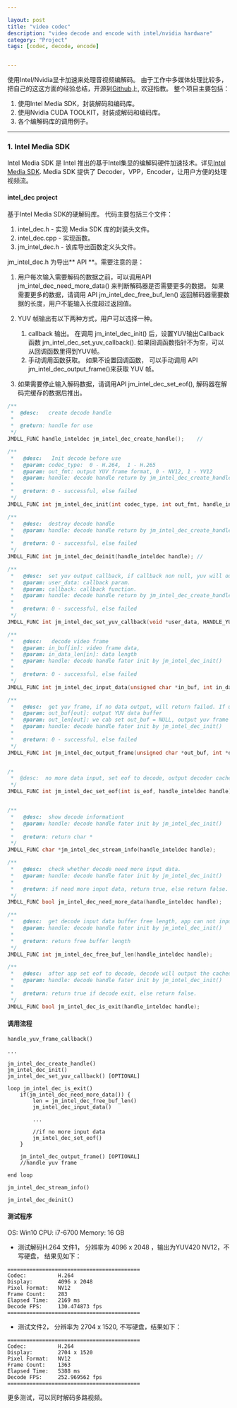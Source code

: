 ```yaml
---

layout: post
title: "video codec"
description: "video decode and encode with intel/nvidia hardware"
category: "Project"
tags: [codec, decode, encode]


---
```


使用Intel/Nvidia显卡加速来处理音视频编解码。
由于工作中多媒体处理比较多， 把自己的这这方面的经验总结，开源到[Github](https://github.com/mojing1999/video_codec)上, 欢迎指教。
整个项目主要包括：
1. 使用Intel Media SDK，封装解码和编码库。
2. 使用Nvidia CUDA TOOLKIT，封装成解码和编码库。
3. 各个编解码库的调用例子。




---
### 1. Intel Media SDK
Intel Media SDK 是 Intel 推出的基于Intel集显的编解码硬件加速技术。详见[Intel Media SDK](). Media SDK 提供了 Decoder，VPP，Encoder，让用户方便的处理视频流。




#### intel_dec project
基于Intel Media SDK的硬解码库。 代码主要包括三个文件：
1. intel_dec.h - 实现 Media SDK 库的封装头文件。
2. intel_dec.cpp - 实现函数。
3. jm_intel_dec.h - 该库导出函数定义头文件。


jm_intel_dec.h 为导出** API **。需要注意的是：
1. 用户每次输入需要解码的数据之前，可以调用API jm_intel_dec_need_more_data() 来判断解码器是否需要更多的数据。 如果需要更多的数据，请调用 API jm_intel_dec_free_buf_len() 返回解码器需要数据的长度，用户不能输入长度超过返回值。

2.  YUV 帧输出有以下两种方式，用户可以选择一种。
	1.  callback 输出。 在调用 jm_intel_dec_init() 后，设置YUV输出Callback函数 jm_intel_dec_set_yuv_callback(). 如果回调函数指针不为空，可以从回调函数里得到YUV帧。
	2.  手动调用函数获取。 如果不设置回调函数， 可以手动调用 API jm_intel_dec_output_frame()来获取 YUV 帧。 

3.  如果需要停止输入解码数据，请调用API jm_intel_dec_set_eof(), 解码器在解码完缓存的数据后推出。
  

```C
/** 
 *  @desc:   create decode handle
 *   
 *  @return: handle for use
 */
JMDLL_FUNC handle_inteldec jm_intel_dec_create_handle();	//

/** 
 *   @desc:   Init decode before use
 *   @param: codec_type:  0 - H.264,  1 - H.265
 *   @param: out_fmt: output YUV frame format, 0 - NV12, 1 - YV12
 *   @param: handle: decode handle return by jm_intel_dec_create_handle()
 *
 *   @return: 0 - successful, else failed
 */
JMDLL_FUNC int jm_intel_dec_init(int codec_type, int out_fmt, handle_inteldec handle);	//

/** 
 *   @desc:  destroy decode handle
 *   @param: handle: decode handle return by jm_intel_dec_create_handle()
 *
 *   @return: 0 - successful, else failed
 */
JMDLL_FUNC int jm_intel_dec_deinit(handle_inteldec handle);	//

/**
 *   @desc:  set yuv output callback, if callback non null, yuv will output to callback, API jm_intel_dec_output_frame will  no yuv output.
 *	 @param: user_data: callback param.
 *	 @param: callback: callback function.
 *   @param: handle: decode handle return by jm_intel_dec_create_handle()
 *
 *   @return: 0 - successful, else failed
 */
JMDLL_FUNC int jm_intel_dec_set_yuv_callback(void *user_data, HANDLE_YUV_CALLBACK callback, handle_inteldec handle);

/** 
 *   @desc:   decode video frame
 *   @param: in_buf[in]: video frame data, 
 *   @param: in_data_len[in]: data length
 *   @param: handle: decode handle fater init by jm_intel_dec_init()
 *
 *   @return: 0 - successful, else failed
 */
JMDLL_FUNC int jm_intel_dec_input_data(unsigned char *in_buf, int in_data_len, handle_inteldec handle);

/** 
 *   @desc:  get yuv frame, if no data output, will return failed. If user has been set YUV callback function, this API wil no yuv output.
 *   @param: out_buf[out]: output YUV data buffer
 *   @param: out_len[out]: we cab set out_buf = NULL, output yuv frame size.
 *   @param: handle: decode handle fater init by jm_intel_dec_init()
 *
 *   @return: 0 - successful, else failed
 */
JMDLL_FUNC int jm_intel_dec_output_frame(unsigned char *out_buf, int *out_len, handle_inteldec handle);


/*
 *	@desc:	no more data input, set eof to decode, output decoder cached frame
 */
JMDLL_FUNC int jm_intel_dec_set_eof(int is_eof, handle_inteldec handle);


/** 
 *   @desc:  show decode informationt
 *   @param: handle: decode handle fater init by jm_intel_dec_init()
 *
 *   @return: return char * 
 */
JMDLL_FUNC char *jm_intel_dec_stream_info(handle_inteldec handle);

/**
 *   @desc:  check whether decode need more input data.
 *   @param: handle: decode handle fater init by jm_intel_dec_init()
 *
 *   @return: if need more input data, return true, else return false.
 */
JMDLL_FUNC bool jm_intel_dec_need_more_data(handle_inteldec handle);

/**
 *   @desc:  get decode input data buffer free length, app can not input data greater than return length
 *   @param: handle: decode handle fater init by jm_intel_dec_init()
 *
 *   @return: return free buffer length
 */
JMDLL_FUNC int jm_intel_dec_free_buf_len(handle_inteldec handle);

/**
 *   @desc:  after app set eof to decode, decode will output the cached frame, then exit
 *   @param: handle: decode handle fater init by jm_intel_dec_init()
 *
 *   @return: return true if decode exit, else return false.
 */
JMDLL_FUNC bool jm_intel_dec_is_exit(handle_inteldec handle);


```


#### 调用流程
```
handle_yuv_frame_callback()

...

jm_intel_dec_create_handle()
jm_intel_dec_init()
jm_intel_dec_set_yuv_callback() [OPTIONAL]

loop jm_intel_dec_is_exit()
	if(jm_intel_dec_need_more_data()) {
		len = jm_intel_dec_free_buf_len()
		jm_intel_dec_input_data()

		...
		
		//if no more input data
		jm_intel_dec_set_eof()
	}
	
	jm_intel_dec_output_frame() [OPTIONAL]
	//handle yuv frame 

end loop

jm_intel_dec_stream_info()

jm_intel_dec_deinit()

```

#### 测试程序
OS: Win10
CPU: i7-6700
Memory: 16 GB

- 测试解码H.264 文件1， 分辨率为 4096 x 2048 ，输出为YUV420 NV12，不写硬盘， 结果见如下：

```
==========================================
Codec:          H.264
Display:        4096 x 2048
Pixel Format:   NV12
Frame Count:    283
Elapsed Time:   2169 ms
Decode FPS:     130.474873 fps
==========================================
```

- 测试文件2， 分辨率为 2704 x 1520, 不写硬盘，结果如下：

```
==========================================
Codec:          H.264
Display:        2704 x 1520
Pixel Format:   NV12
Frame Count:    1363
Elapsed Time:   5388 ms
Decode FPS:     252.969562 fps
==========================================
```

更多测试，可以同时解码多路视频。